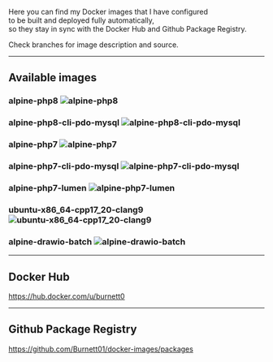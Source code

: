 Here you can find my Docker images that I have configured <br>
to be built and deployed fully automatically, <br>
so they stay in sync with the Docker Hub and Github Package Registry.

Check branches for image description and source.

---

## Available images

### alpine-php8 ![alpine-php8](https://github.com/Burnett01/docker-images/workflows/alpine-php8/badge.svg?branch=alpine-php8)

### alpine-php8-cli-pdo-mysql ![alpine-php8-cli-pdo-mysql](https://github.com/Burnett01/docker-images/workflows/alpine-php8-cli-pdo-mysql/badge.svg?branch=alpine-php8-cli-pdo-mysql)

### alpine-php7 ![alpine-php7](https://github.com/Burnett01/docker-images/workflows/alpine-php7/badge.svg?branch=alpine-php7)

### alpine-php7-cli-pdo-mysql ![alpine-php7-cli-pdo-mysql](https://github.com/Burnett01/docker-images/workflows/alpine-php7-cli-pdo-mysql/badge.svg?branch=alpine-php7-cli-pdo-mysql)

### alpine-php7-lumen ![alpine-php7-lumen](https://github.com/Burnett01/docker-images/workflows/alpine-php7-lumen/badge.svg?branch=alpine-php7-lumen)

### ubuntu-x86_64-cpp17_20-clang9 ![ubuntu-x86_64-cpp17_20-clang9](https://github.com/Burnett01/docker-images/workflows/ubuntu-x86_64-cpp17_20-clang9/badge.svg?branch=ubuntu-x86_64-cpp17_20-clang9)

### alpine-drawio-batch ![alpine-drawio-batch](https://github.com/Burnett01/docker-images/workflows/alpine-drawio-batch/badge.svg?branch=alpine-drawio-batch)


---

## Docker Hub

https://hub.docker.com/u/burnett0

---

## Github Package Registry

https://github.com/Burnett01/docker-images/packages
